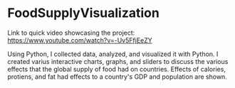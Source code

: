 # FoodSupplyVisualization

Link to quick video showcasing the project: https://www.youtube.com/watch?v=-Uv5FfjEeZY

Using Python, I collected data, analyzed, and visualized it with Python. I created varius interactive charts, graphs, and sliders to discuss the various effects that the global supply of food had on countries. Effects of calories, protiens, and fat had effects to a country's GDP and population are shown.
